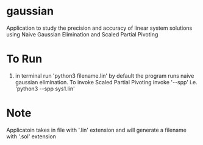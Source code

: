 # gaussian
Application to study the precision and accuracy of linear system solutions using Naive Gaussian Elimination and Scaled Partial Pivoting 

# To Run 
1. in terminal run 'python3 filename.lin' 
by default the program runs naive gaussian elimination. To invoke Scaled Partial Pivoting invoke '--spp' i.e. 'python3 --spp sys1.lin' 

# Note 
Applicatoin takes in file with '.lin' extension and will generate a filename with '.sol' extension 
